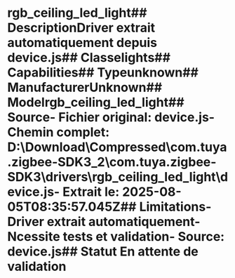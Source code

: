 # rgb_ceiling_led_light##  DescriptionDriver extrait automatiquement depuis device.js##  Classelights##  Capabilities##  Typeunknown##  ManufacturerUnknown##  Modelrgb_ceiling_led_light##  Source- **Fichier original**: device.js- **Chemin complet**: D:\Download\Compressed\com.tuya.zigbee-SDK3_2\com.tuya.zigbee-SDK3\drivers\rgb_ceiling_led_light\device.js- **Extrait le**: 2025-08-05T08:35:57.045Z##  Limitations- Driver extrait automatiquement- Ncessite tests et validation- Source: device.js##  Statut En attente de validation